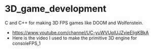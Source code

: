 # 3D_game_development
C and C++ for making 3D FPS games like DOOM and Wolfenstein. 

- https://www.youtube.com/channel/UC-yuWVUplUJZvieEligKBkA 
- Here is the video I used to make the primitive 3D engine for consoleFPS_1
